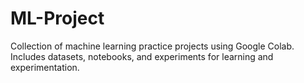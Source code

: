 # ML-Project
Collection of machine learning practice projects using Google Colab. Includes datasets, notebooks, and experiments for learning and experimentation.
